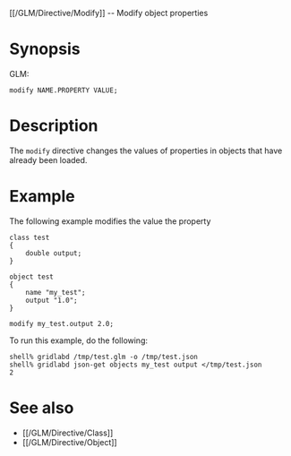 [[/GLM/Directive/Modify]] -- Modify object properties

# Synopsis

GLM:

~~~
modify NAME.PROPERTY VALUE;
~~~

# Description

The `modify` directive changes the values of properties in objects that have already been loaded.

# Example

The following example modifies the value the property

~~~
class test 
{
	double output;
}

object test
{
	name "my_test";
	output "1.0";
}

modify my_test.output 2.0;
~~~

To run this example, do the following:

~~~
shell% gridlabd /tmp/test.glm -o /tmp/test.json
shell% gridlabd json-get objects my_test output </tmp/test.json
2
~~~

# See also

* [[/GLM/Directive/Class]]
* [[/GLM/Directive/Object]]
